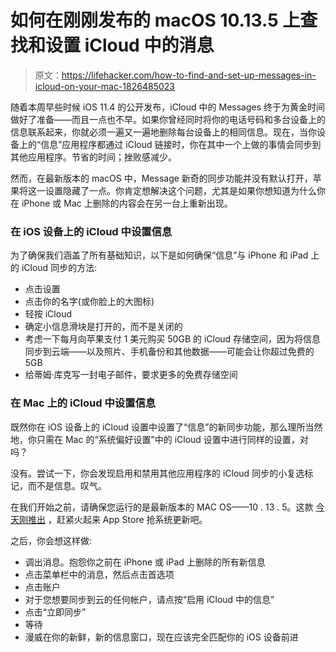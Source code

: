 # 如何在刚刚发布的 macOS 10.13.5 上查找和设置 iCloud 中的消息

> 原文：<https://lifehacker.com/how-to-find-and-set-up-messages-in-icloud-on-your-mac-1826485023>

随着本周早些时候 iOS 11.4 的公开发布，iCloud 中的 Messages 终于为黄金时间做好了准备——而且一点也不早。如果你曾经同时将你的电话号码和多台设备上的信息联系起来，你就必须一遍又一遍地删除每台设备上的相同信息。现在，当你设备上的“信息”应用程序都通过 iCloud 链接时，你在其中一个上做的事情会同步到其他应用程序。节省的时间；挫败感减少。



然而，在最新版本的 macOS 中，Message 新奇的同步功能并没有默认打开，苹果将这一设置隐藏了一点。你肯定想解决这个问题，尤其是如果你想知道为什么你在 iPhone 或 Mac 上删除的内容会在另一台上重新出现。

### 在 iOS 设备上的 iCloud 中设置信息

为了确保我们涵盖了所有基础知识，以下是如何确保“信息”与 iPhone 和 iPad 上的 iCloud 同步的方法:

*   点击设置
*   点击你的名字(或你脸上的大图标)
*   轻按 iCloud
*   确定小信息滑块是打开的，而不是关闭的
*   考虑一下每月向苹果支付 1 美元购买 50GB 的 iCloud 存储空间，因为将信息同步到云端——以及照片、手机备份和其他数据——可能会让你超过免费的 5GB
*   给蒂姆·库克写一封电子邮件，要求更多的免费存储空间

### 在 Mac 上的 iCloud 中设置信息

既然你在 iOS 设备上的 iCloud 设置中设置了“信息”的新同步功能，那么理所当然地，你只需在 Mac 的“系统偏好设置”中的 iCloud 设置中进行同样的设置，对吗？

没有。尝试一下，你会发现启用和禁用其他应用程序的 iCloud 同步的小复选标记，而不是信息。叹气。

在我们开始之前，请确保您运行的是最新版本的 MAC OS——10 . 13 . 5。这款 [今天刚推出](https://support.apple.com/en-us/HT208723) ，赶紧火起来 App Store 抢系统更新吧。

之后，你会想这样做:

*   调出消息。抱怨你之前在 iPhone 或 iPad 上删除的所有新信息
*   点击菜单栏中的消息，然后点击首选项
*   点击账户
*   对于您想要同步到云的任何帐户，请点按“启用 iCloud 中的信息”
*   点击“立即同步”
*   等待
*   漫威在你的新鲜，新的信息窗口，现在应该完全匹配你的 iOS 设备前进